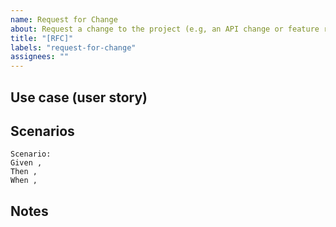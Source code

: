 ```yaml
---
name: Request for Change
about: Request a change to the project (e.g, an API change or feature request)
title: "[RFC]"
labels: "request-for-change"
assignees: ""
---
```


## Use case (user story)

<!--
  Please provide a business/use case for this change.

  E.g:
    As a developer using literal.js,
    I want literal.js to be built on DOM standards,
    In order to be awesome.
->
```
As a ,
I want to ,
In order to .
```

## Description
<!--
  Please provide a brief description of what you're proposing
-->

## Scenarios

<!--
   Please provide as detailed of scenarios as possible,
   to help the maintainers quickly understand what you're proposing

   E.g:

   Scenario: I am using literal.js in the browser
   Given I import literal.js in the browser
   When I use the `html` import,
   I want the return value to contain the output DOM tree,
      and the return value to contain the generated template
   In order to be able to inject the template directly into the DOM,
        and to be able to re-use the template later.
-->

```gherkin
Scenario:
Given ,
Then ,
When ,
```

## Notes

<!--
  Provide any other details you would like to provide
-->
